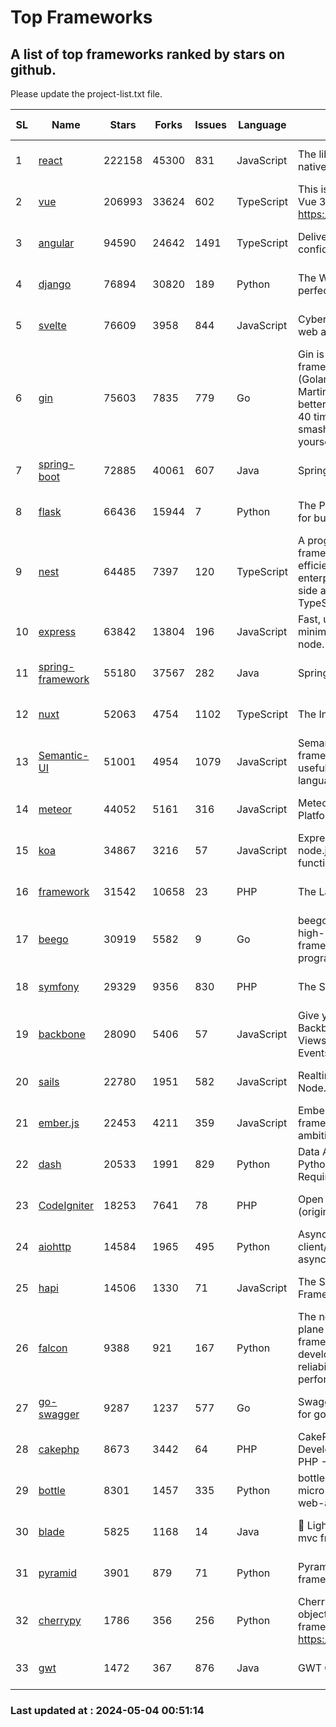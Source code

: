 # Top Frameworks
## A list of top frameworks ranked by stars on github.  
Please update the project-list.txt file.

| SL| Name  | Stars| Forks| Issues | Language | Description | Last Commit |
| --| ------| -----| ---- | ------ | -------- | ----------- | ----------- |
| 1 | [react](https://github.com/facebook/react) | 222158 | 45300 | 831 | JavaScript | The library for web and native user interfaces. | 2024-05-03 22:46:43 |
| 2 | [vue](https://github.com/vuejs/vue) | 206993 | 33624 | 602 | TypeScript | This is the repo for Vue 2. For Vue 3, go to https://github.com/vuejs/core | 2023-12-31 13:23:55 |
| 3 | [angular](https://github.com/angular/angular) | 94590 | 24642 | 1491 | TypeScript | Deliver web apps with confidence 🚀 | 2024-05-03 20:00:18 |
| 4 | [django](https://github.com/django/django) | 76894 | 30820 | 189 | Python | The Web framework for perfectionists with deadlines. | 2024-05-03 16:07:11 |
| 5 | [svelte](https://github.com/sveltejs/svelte) | 76609 | 3958 | 844 | JavaScript | Cybernetically enhanced web apps | 2024-05-03 14:13:37 |
| 6 | [gin](https://github.com/gin-gonic/gin) | 75603 | 7835 | 779 | Go | Gin is a HTTP web framework written in Go (Golang). It features a Martini-like API with much better performance -- up to 40 times faster. If you need smashing performance, get yourself some Gin. | 2024-04-29 23:07:23 |
| 7 | [spring-boot](https://github.com/spring-projects/spring-boot) | 72885 | 40061 | 607 | Java | Spring Boot | 2024-05-03 19:31:33 |
| 8 | [flask](https://github.com/pallets/flask) | 66436 | 15944 | 7 | Python | The Python micro framework for building web applications. | 2024-05-02 12:10:51 |
| 9 | [nest](https://github.com/nestjs/nest) | 64485 | 7397 | 120 | TypeScript | A progressive Node.js framework for building efficient, scalable, and enterprise-grade server-side applications with TypeScript/JavaScript 🚀 | 2024-05-02 08:57:10 |
| 10 | [express](https://github.com/expressjs/express) | 63842 | 13804 | 196 | JavaScript | Fast, unopinionated, minimalist web framework for node. | 2024-04-21 09:48:10 |
| 11 | [spring-framework](https://github.com/spring-projects/spring-framework) | 55180 | 37567 | 282 | Java | Spring Framework | 2024-05-03 14:12:40 |
| 12 | [nuxt](https://github.com/nuxt/nuxt) | 52063 | 4754 | 1102 | TypeScript | The Intuitive Vue Framework. | 2024-05-03 12:58:18 |
| 13 | [Semantic-UI](https://github.com/Semantic-Org/Semantic-UI) | 51001 | 4954 | 1079 | JavaScript | Semantic is a UI component framework based around useful principles from natural language. | 2023-01-11 17:05:32 |
| 14 | [meteor](https://github.com/meteor/meteor) | 44052 | 5161 | 316 | JavaScript | Meteor, the JavaScript App Platform | 2024-05-03 06:21:38 |
| 15 | [koa](https://github.com/koajs/koa) | 34867 | 3216 | 57 | JavaScript | Expressive middleware for node.js using ES2017 async functions | 2024-04-22 06:25:10 |
| 16 | [framework](https://github.com/laravel/framework) | 31542 | 10658 | 23 | PHP | The Laravel Framework. | 2024-05-03 20:27:28 |
| 17 | [beego](https://github.com/beego/beego) | 30919 | 5582 | 9 | Go | beego is an open-source, high-performance web framework for the Go programming language. | 2024-04-25 08:55:18 |
| 18 | [symfony](https://github.com/symfony/symfony) | 29329 | 9356 | 830 | PHP | The Symfony PHP framework | 2024-05-03 12:53:36 |
| 19 | [backbone](https://github.com/jashkenas/backbone) | 28090 | 5406 | 57 | JavaScript | Give your JS App some Backbone with Models, Views, Collections, and Events | 2024-03-06 23:22:47 |
| 20 | [sails](https://github.com/balderdashy/sails) | 22780 | 1951 | 582 | JavaScript | Realtime MVC Framework for Node.js | 2024-04-09 23:02:55 |
| 21 | [ember.js](https://github.com/emberjs/ember.js) | 22453 | 4211 | 359 | JavaScript | Ember.js - A JavaScript framework for creating ambitious web applications | 2024-05-03 17:10:18 |
| 22 | [dash](https://github.com/plotly/dash) | 20533 | 1991 | 829 | Python | Data Apps & Dashboards for Python. No JavaScript Required. | 2024-05-03 15:34:24 |
| 23 | [CodeIgniter](https://github.com/bcit-ci/CodeIgniter) | 18253 | 7641 | 78 | PHP | Open Source PHP Framework (originally from EllisLab) | 2024-03-20 03:51:42 |
| 24 | [aiohttp](https://github.com/aio-libs/aiohttp) | 14584 | 1965 | 495 | Python | Asynchronous HTTP client/server framework for asyncio and Python | 2024-05-03 00:39:10 |
| 25 | [hapi](https://github.com/hapijs/hapi) | 14506 | 1330 | 71 | JavaScript | The Simple, Secure Framework Developers Trust | 2024-04-09 14:33:32 |
| 26 | [falcon](https://github.com/falconry/falcon) | 9388 | 921 | 167 | Python | The no-magic web data plane API and microservices framework for Python developers, with a focus on reliability, correctness, and performance at scale. | 2024-04-17 17:19:18 |
| 27 | [go-swagger](https://github.com/go-swagger/go-swagger) | 9287 | 1237 | 577 | Go | Swagger 2.0 implementation for go | 2024-04-18 03:30:37 |
| 28 | [cakephp](https://github.com/cakephp/cakephp) | 8673 | 3442 | 64 | PHP | CakePHP: The Rapid Development Framework for PHP - Official Repository | 2024-04-19 18:15:21 |
| 29 | [bottle](https://github.com/bottlepy/bottle) | 8301 | 1457 | 335 | Python | bottle.py is a fast and simple micro-framework for python web-applications. | 2024-01-03 22:31:48 |
| 30 | [blade](https://github.com/lets-blade/blade) | 5825 | 1168 | 14 | Java | :rocket: Lightning fast and elegant mvc framework for Java8 | 2023-06-16 05:18:49 |
| 31 | [pyramid](https://github.com/Pylons/pyramid) | 3901 | 879 | 71 | Python | Pyramid - A Python web framework | 2024-03-03 23:38:59 |
| 32 | [cherrypy](https://github.com/cherrypy/cherrypy) | 1786 | 356 | 256 | Python | CherryPy is a pythonic, object-oriented HTTP framework.      https://cherrypy.dev | 2024-04-22 23:41:04 |
| 33 | [gwt](https://github.com/gwtproject/gwt) | 1472 | 367 | 876 | Java | GWT Open Source Project | 2024-04-17 21:16:17 |

### Last updated at : 2024-05-04 00:51:14
